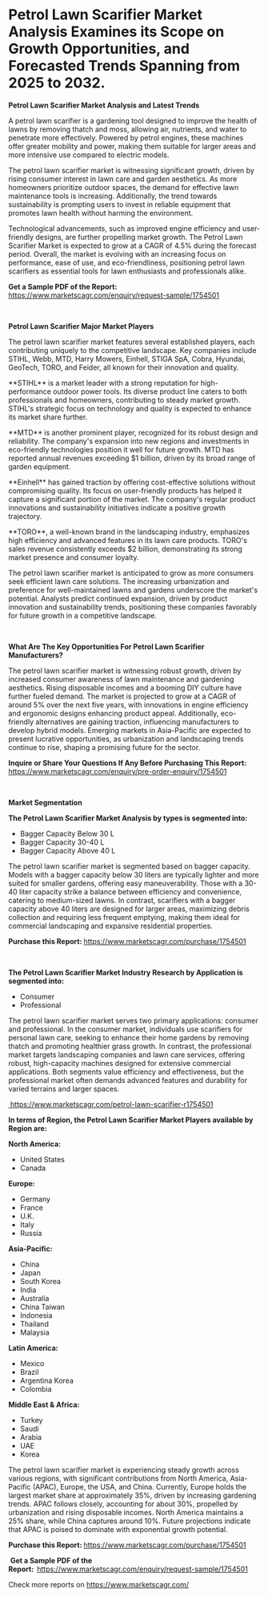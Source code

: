 <p><h1>Petrol Lawn Scarifier Market Analysis Examines its Scope on Growth Opportunities, and Forecasted Trends Spanning from 2025 to 2032.</h1></p><p><strong>Petrol Lawn Scarifier Market Analysis and Latest Trends</strong></p>
<p><p>A petrol lawn scarifier is a gardening tool designed to improve the health of lawns by removing thatch and moss, allowing air, nutrients, and water to penetrate more effectively. Powered by petrol engines, these machines offer greater mobility and power, making them suitable for larger areas and more intensive use compared to electric models.</p><p>The petrol lawn scarifier market is witnessing significant growth, driven by rising consumer interest in lawn care and garden aesthetics. As more homeowners prioritize outdoor spaces, the demand for effective lawn maintenance tools is increasing. Additionally, the trend towards sustainability is prompting users to invest in reliable equipment that promotes lawn health without harming the environment. </p><p>Technological advancements, such as improved engine efficiency and user-friendly designs, are further propelling market growth. The Petrol Lawn Scarifier Market is expected to grow at a CAGR of 4.5% during the forecast period. Overall, the market is evolving with an increasing focus on performance, ease of use, and eco-friendliness, positioning petrol lawn scarifiers as essential tools for lawn enthusiasts and professionals alike.</p></p>
<p><strong>Get a Sample PDF of the Report:&nbsp;</strong> <a href="https://www.marketscagr.com/enquiry/request-sample/1754501?utm_campaign=2215&utm_medium=2&utm_source=Github&utm_content=ia&utm_term=18022025&utm_id=petrol-lawn-scarifier">https://www.marketscagr.com/enquiry/request-sample/1754501</a></p>
<p>&nbsp;</p>
<p><strong>Petrol Lawn Scarifier Major Market Players</strong></p>
<p><p>The petrol lawn scarifier market features several established players, each contributing uniquely to the competitive landscape. Key companies include STIHL, Webb, MTD, Harry Mowers, Einhell, STIGA SpA, Cobra, Hyundai, GeoTech, TORO, and Feider, all known for their innovation and quality.</p><p>**STIHL** is a market leader with a strong reputation for high-performance outdoor power tools. Its diverse product line caters to both professionals and homeowners, contributing to steady market growth. STIHL's strategic focus on technology and quality is expected to enhance its market share further.</p><p>**MTD** is another prominent player, recognized for its robust design and reliability. The company's expansion into new regions and investments in eco-friendly technologies position it well for future growth. MTD has reported annual revenues exceeding $1 billion, driven by its broad range of garden equipment.</p><p>**Einhell** has gained traction by offering cost-effective solutions without compromising quality. Its focus on user-friendly products has helped it capture a significant portion of the market. The company's regular product innovations and sustainability initiatives indicate a positive growth trajectory.</p><p>**TORO**, a well-known brand in the landscaping industry, emphasizes high efficiency and advanced features in its lawn care products. TORO's sales revenue consistently exceeds $2 billion, demonstrating its strong market presence and consumer loyalty.</p><p>The petrol lawn scarifier market is anticipated to grow as more consumers seek efficient lawn care solutions. The increasing urbanization and preference for well-maintained lawns and gardens underscore the market's potential. Analysts predict continued expansion, driven by product innovation and sustainability trends, positioning these companies favorably for future growth in a competitive landscape.</p></p>
<p>&nbsp;</p>
<p><strong>What Are The Key Opportunities For Petrol Lawn Scarifier Manufacturers?</strong></p>
<p><p>The petrol lawn scarifier market is witnessing robust growth, driven by increased consumer awareness of lawn maintenance and gardening aesthetics. Rising disposable incomes and a booming DIY culture have further fueled demand. The market is projected to grow at a CAGR of around 5% over the next five years, with innovations in engine efficiency and ergonomic designs enhancing product appeal. Additionally, eco-friendly alternatives are gaining traction, influencing manufacturers to develop hybrid models. Emerging markets in Asia-Pacific are expected to present lucrative opportunities, as urbanization and landscaping trends continue to rise, shaping a promising future for the sector.</p></p>
<p><strong>Inquire or Share Your Questions If Any Before Purchasing This Report:</strong> <a href="https://www.marketscagr.com/enquiry/pre-order-enquiry/1754501?utm_campaign=2215&utm_medium=2&utm_source=Github&utm_content=ia&utm_term=18022025&utm_id=petrol-lawn-scarifier">https://www.marketscagr.com/enquiry/pre-order-enquiry/1754501</a></p>
<p>&nbsp;</p>
<p><strong>Market Segmentation</strong></p>
<p><strong>The Petrol Lawn Scarifier Market Analysis by types is segmented into:</strong></p>
<p><ul><li>Bagger Capacity Below 30 L</li><li>Bagger Capacity 30-40 L</li><li>Bagger Capacity Above 40 L</li></ul></p>
<p><p>The petrol lawn scarifier market is segmented based on bagger capacity. Models with a bagger capacity below 30 liters are typically lighter and more suited for smaller gardens, offering easy maneuverability. Those with a 30-40 liter capacity strike a balance between efficiency and convenience, catering to medium-sized lawns. In contrast, scarifiers with a bagger capacity above 40 liters are designed for larger areas, maximizing debris collection and requiring less frequent emptying, making them ideal for commercial landscaping and expansive residential properties.</p></p>
<p><strong>Purchase this Report:&nbsp;</strong><a href="https://www.marketscagr.com/purchase/1754501?utm_campaign=2215&utm_medium=2&utm_source=Github&utm_content=ia&utm_term=18022025&utm_id=petrol-lawn-scarifier">https://www.marketscagr.com/purchase/1754501</a></p>
<p>&nbsp;</p>
<p><strong>The Petrol Lawn Scarifier Market Industry Research by Application is segmented into:</strong></p>
<p><ul><li>Consumer</li><li>Professional</li></ul></p>
<p><p>The petrol lawn scarifier market serves two primary applications: consumer and professional. In the consumer market, individuals use scarifiers for personal lawn care, seeking to enhance their home gardens by removing thatch and promoting healthier grass growth. In contrast, the professional market targets landscaping companies and lawn care services, offering robust, high-capacity machines designed for extensive commercial applications. Both segments value efficiency and effectiveness, but the professional market often demands advanced features and durability for varied terrains and larger spaces.</p></p>
<p><a href="https://www.marketscagr.com/petrol-lawn-scarifier-r1754501?utm_campaign=2215&utm_medium=2&utm_source=Github&utm_content=ia&utm_term=18022025&utm_id=petrol-lawn-scarifier">&nbsp;https://www.marketscagr.com/petrol-lawn-scarifier-r1754501</a></p>
<p><strong>In terms of Region, the Petrol Lawn Scarifier Market Players available by Region are:</strong></p>
<p>
    <p> <strong> North America: </strong>
        <ul>
            <li>United States</li>
            <li>Canada</li>
        </ul>
        </p> 
    <p> <strong> Europe: </strong>
        <ul>
            <li>Germany</li>
            <li>France</li>
            <li>U.K.</li>
            <li>Italy</li>
            <li>Russia</li>
        </ul>
        </p> 
    <p> <strong> Asia-Pacific: </strong>
        <ul>
            <li>China</li>
            <li>Japan</li>
            <li>South Korea</li>
            <li>India</li>
            <li>Australia</li>
            <li>China Taiwan</li>
            <li>Indonesia</li>
            <li>Thailand</li>
            <li>Malaysia</li>
        </ul>
        </p> 
    <p> <strong> Latin America: </strong>
        <ul>
            <li>Mexico</li>
            <li>Brazil</li>
            <li>Argentina Korea</li>
            <li>Colombia</li>
        </ul>
        </p> 
    <p> <strong> Middle East & Africa: </strong>
        <ul>
            <li>Turkey</li>
            <li>Saudi</li>
            <li>Arabia</li>
            <li>UAE</li>
            <li>Korea</li>
        </ul>
    </p>
    </p>
<p><p>The petrol lawn scarifier market is experiencing steady growth across various regions, with significant contributions from North America, Asia-Pacific (APAC), Europe, the USA, and China. Currently, Europe holds the largest market share at approximately 35%, driven by increasing gardening trends. APAC follows closely, accounting for about 30%, propelled by urbanization and rising disposable incomes. North America maintains a 25% share, while China captures around 10%. Future projections indicate that APAC is poised to dominate with exponential growth potential.</p></p>
<p><strong>Purchase this Report: </strong><a href="https://www.marketscagr.com/purchase/1754501?utm_campaign=2215&utm_medium=2&utm_source=Github&utm_content=ia&utm_term=18022025&utm_id=petrol-lawn-scarifier">https://www.marketscagr.com/purchase/1754501</a></p>
<p>&nbsp;<strong>Get a Sample PDF of the Report:&nbsp;&nbsp;</strong><a href="https://www.marketscagr.com/enquiry/request-sample/1754501?utm_campaign=2215&utm_medium=2&utm_source=Github&utm_content=ia&utm_term=18022025&utm_id=petrol-lawn-scarifier">https://www.marketscagr.com/enquiry/request-sample/1754501</a></p>
<p><strong></strong></p>
<p>Check more reports on <a href="https://www.marketscagr.com/?utm_campaign=2215&utm_medium=2&utm_source=Github&utm_content=ia&utm_term=18022025&utm_id=petrol-lawn-scarifier">https://www.marketscagr.com/</a></p>